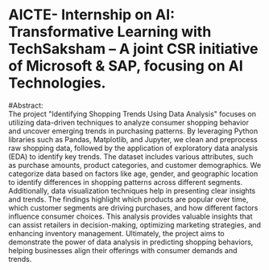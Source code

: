 # AICTE- Internship on AI: Transformative Learning with TechSaksham – A joint CSR initiative of Microsoft & SAP, focusing on AI Technologies. 

#Abstract:  
The project "Identifying Shopping Trends Using Data Analysis" focuses on utilizing data-driven techniques to analyze consumer shopping behavior and uncover emerging trends in purchasing patterns. By leveraging Python libraries such as Pandas, Matplotlib, and Jupyter, we clean and preprocess raw shopping data, followed by the application of exploratory data analysis (EDA) to identify key trends. The dataset includes various attributes, such as purchase amounts, product categories, and customer demographics. We categorize data based on factors like age, gender, and geographic location to identify differences in shopping patterns across different segments. Additionally, data visualization techniques help in presenting clear insights and trends. The findings highlight which products are popular over time, which customer segments are driving purchases, and how different factors influence consumer choices. This analysis provides valuable insights that can assist retailers in decision-making, optimizing marketing strategies, and enhancing inventory management. Ultimately, the project aims to demonstrate the power of data analysis in predicting shopping behaviors, helping businesses align their offerings with consumer demands and trends.
